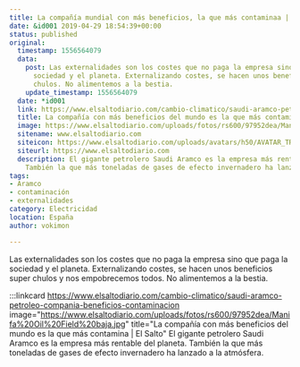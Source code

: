 ```yaml
---
title: La compañía mundial con más beneficios, la que más contaminaa | El Salto
date: &id001 2019-04-29 18:54:39+00:00
status: published
original:
  timestamp: 1556564079
  data:
    post: Las externalidades son los costes que no paga la empresa sino que paga la
      sociedad y el planeta. Externalizando costes, se hacen unos beneficios super
      chulos. No alimentemos a la bestia.
    update_timestamp: 1556564079
  date: *id001
  link: https://www.elsaltodiario.com/cambio-climatico/saudi-aramco-petroleo-compania-beneficios-contaminacion
  title: La compañía con más beneficios del mundo es la que más contamina
  image: https://www.elsaltodiario.com/uploads/fotos/rs600/97952dea/Manifa%20Oil%20Field%20baja.jpg?v=63721345758
  sitename: www.elsaltodiario.com
  siteicon: https://www.elsaltodiario.com/uploads/avatars/h50/AVATAR_TRANSPARENTE.jpg?v=63760661653
  siteurl: https://www.elsaltodiario.com
  description: El gigante petrolero Saudi Aramco es la empresa más rentable del planeta.
    También la que más toneladas de gases de efecto invernadero ha lanzado a la atmósfera.
tags:
- Aramco
- contaminación
- externalidades
category: Electricidad
location: España
author: vokimon

---
```

Las externalidades son los costes que no paga la empresa sino que paga la sociedad y el planeta.
Externalizando costes, se hacen unos beneficios super chulos y nos empobrecemos todos.
No alimentemos a la bestia.

:::linkcard https://www.elsaltodiario.com/cambio-climatico/saudi-aramco-petroleo-compania-beneficios-contaminacion image="https://www.elsaltodiario.com/uploads/fotos/rs600/97952dea/Manifa%20Oil%20Field%20baja.jpg" title="La compañía con más beneficios del mundo es la que más contamina | El Salto"
    El gigante petrolero Saudi Aramco es la empresa más rentable del planeta. También la que más toneladas de gases de efecto invernadero ha lanzado a la atmósfera.

